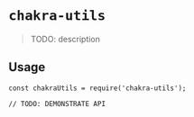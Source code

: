 # `chakra-utils`

> TODO: description

## Usage

```
const chakraUtils = require('chakra-utils');

// TODO: DEMONSTRATE API
```
